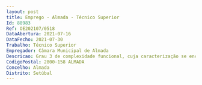 ```yaml
--- 
layout: post
title: Emprego - Almada - Técnico Superior
Id: 88983
Ref: OE202107/0518
DataAbertura: 2021-07-16
DataFecho: 2021-07-30
Trabalho: Técnico Superior
Empregador: Câmara Municipal de Almada
Descricao: Grau 3 de complexidade funcional, cuja caracterização se encontra prevista no anexo a que se refere o n.º 2 do artigo 88.º da LTFP e à execução especifica das seguintes atividades a) Execução de processos e projetos nas áreas da Cartografia, Cadastro, Sistemas de Informação Geográfica e Deteção Remota, orientados para a elaboração de Produtos de Base Espacial, necessários para o desenvolvimento de atividades de engenharia, bem como, de monitorização, planeamento e gestão do território.b) Execução de processos no âmbito do Geoportal de Almada e do Observatório do Território de Almada.
CodigoPostal: 2800-158 ALMADA
Concelho: Almada
Distrito: Setúbal
--- 
```

